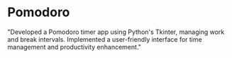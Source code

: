 # Pomodoro
"Developed a Pomodoro timer app using Python's Tkinter, managing work and break intervals. Implemented a user-friendly interface for time management and productivity enhancement."
